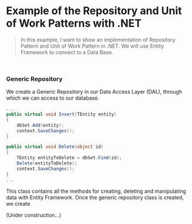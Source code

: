 # Example of the Repository and Unit of Work Patterns with .NET

> In this example, I want to show an implementation of Repository Pattern and Unit of Work Pattern in .NET. We will use Entity Framework to connect to a Data Base.
<br/>



### Generic Repository

We create a Generic Repository in our Data Access Layer (DAL), through which we can access to our database.

```c#
...
public virtual void Insert(TEntity entity)
{
    dbSet.Add(entity);
    context.SaveChanges();
}

public virtual void Delete(object id)
{
    TEntity entityToDelete = dbSet.Find(id);
    Delete(entityToDelete);
    context.SaveChanges();
}
...
```

This class contains all the methods for creating, deleting and manipulating data with Entity Framework.
Once the generic repository class is created, we create

(Under construction...)

